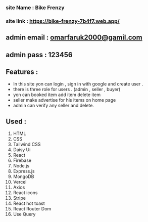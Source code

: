 ### site Name : Bike Frenzy
### site link : https://bike-frenzy-7b4f7.web.app/ 

## admin email : omarfaruk2000@gamil.com 
## admin pass : 123456 

## Features : 
- In this site yon can login , sign in with google and create user .
- there is three role for users . (admin , seller , buyer)
- yon can booked item add item delete item 
- seller make advertise for his items on home page 
- admin can verify any seller and delete.

## Used : 
1. HTML
2. CSS 
3. Tailwind CSS 
4. Daisy Ui
5. React
6. Firebase 
7. Node.js
8. Express.js 
9. MongoDB 
10. Vercel 
11. Axios 
12. React icons 
13. Stripe 
14. React hot toast 
15. React Router Dom 
16. Use Query